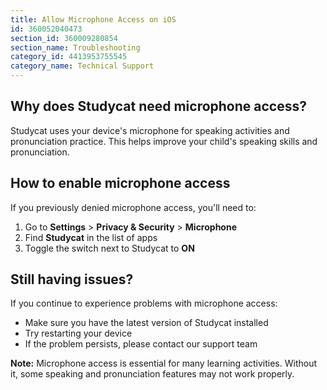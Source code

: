 ```yaml
---
title: Allow Microphone Access on iOS
id: 360052040473
section_id: 360009280854
section_name: Troubleshooting
category_id: 4413953755545
category_name: Technical Support 
---
```

## Why does Studycat need microphone access?


Studycat uses your device's microphone for speaking activities and pronunciation practice. This helps improve your child's speaking skills and pronunciation.  
  



## How to enable microphone access


If you previously denied microphone access, you'll need to:  
  



1. Go to **Settings** \> **Privacy \& Security** \> **Microphone**
2. Find **Studycat** in the list of apps
3. Toggle the switch next to Studycat to **ON**


## Still having issues?


If you continue to experience problems with microphone access:


* Make sure you have the latest version of Studycat installed
* Try restarting your device
* If the problem persists, please contact our support team


**Note:** Microphone access is essential for many learning activities. Without it, some speaking and pronunciation features may not work properly.

